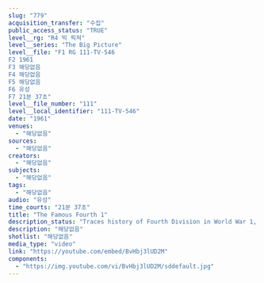 ```yaml
---
slug: "779"
acquisition_transfer: "수집"
public_access_status: "TRUE"
level__rg: "R4 빅 픽쳐"
level__series: "The Big Picture"
level__file: "F1 RG 111-TV-546
F2 1961
F3 해당없음
F4 해당없음
F5 해당없음
F6 유성
F7 21분 37초"
level__file_number: "111"
level__local_identifier: "111-TV-546"
date: "1961"
venues: 
  - "해당없음"
sources: 
  - "해당없음"
creators: 
  - "해당없음"
subjects: 
  - "해당없음"
tags: 
  - "해당없음"
audio: "유성"
time_courts: "21분 37초"
title: "The Famous Fourth 1"
description_status: "Traces history of Fourth Division in World War 1, 2, and concludes with airlift of unit across North Pole to assignment in West Germany."
description: "해당없음"
shotlist: "해당없음"
media_type: "video"
link: "https://youtube.com/embed/BvHbj3lUD2M"
components: 
  - "https://img.youtube.com/vi/BvHbj3lUD2M/sddefault.jpg"
---
```

